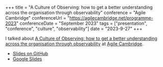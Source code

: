 +++
title =  "A Culture of Observing: how to get a better understanding across the organisation through observability"
conference = "Agile Cambridge"
conferenceUrl = "https://agilecambridge.net/programme-2023"
conferenceDate = "September 2023"
tags = ["presentation", "conference", "culture", "observability"]
date = "2023-9-27"
+++

I talked about [A Culture of Observing: how to get a better understanding across the organisation through observability](https://agilecambridge.net/programme/culture-observing-how-get-better-understanding-across-org-through-observability) at [Agile Cambridge](https://agilecambridge.net).

- [Slides on GitHub](https://github.com/Apostolos-Daniel/slides/blob/main/2023-agile-cambridge/a-culture-of-observing.pdf)
- [Google Slides](https://docs.google.com/presentation/d/10DOvLSqym4yMf24kVxrlblWgB0JGT8FrrndbeFsVlmQ/edit?usp=sharing)